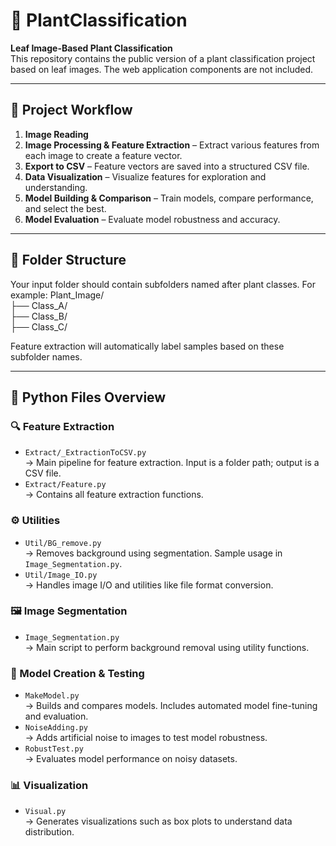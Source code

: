 # 🌿 PlantClassification

**Leaf Image-Based Plant Classification**  
This repository contains the public version of a plant classification project based on leaf images. The web application components are not included.

---

## 🔁 Project Workflow

1. **Image Reading**
2. **Image Processing & Feature Extraction** – Extract various features from each image to create a feature vector.
3. **Export to CSV** – Feature vectors are saved into a structured CSV file.
4. **Data Visualization** – Visualize features for exploration and understanding.
5. **Model Building & Comparison** – Train models, compare performance, and select the best.
6. **Model Evaluation** – Evaluate model robustness and accuracy.

---

## 📁 Folder Structure

Your input folder should contain subfolders named after plant classes. For example:
  Plant_Image/<br/>
  ├── Class_A/<br/>
  ├── Class_B/<br/>
  ├── Class_C/<br/>

Feature extraction will automatically label samples based on these subfolder names.

---

## 🐍 Python Files Overview

### 🔍 Feature Extraction
- `Extract/_ExtractionToCSV.py`  
  → Main pipeline for feature extraction. Input is a folder path; output is a CSV file.  
- `Extract/Feature.py`  
  → Contains all feature extraction functions.

### ⚙️ Utilities
- `Util/BG_remove.py`  
  → Removes background using segmentation. Sample usage in `Image_Segmentation.py`.  
- `Util/Image_IO.py`  
  → Handles image I/O and utilities like file format conversion.

### 🖼️ Image Segmentation
- `Image_Segmentation.py`  
  → Main script to perform background removal using utility functions.

### 🧠 Model Creation & Testing
- `MakeModel.py`  
  → Builds and compares models. Includes automated model fine-tuning and evaluation.  
- `NoiseAdding.py`  
  → Adds artificial noise to images to test model robustness.  
- `RobustTest.py`  
  → Evaluates model performance on noisy datasets.

### 📊 Visualization
- `Visual.py`  
  → Generates visualizations such as box plots to understand data distribution.
